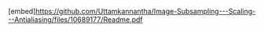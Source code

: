  [embed]https://github.com/Uttamkannantha/Image-Subsampling---Scaling---Antialiasing/files/10689177/Readme.pdf
